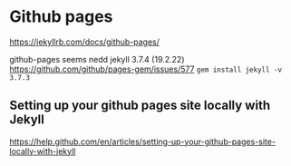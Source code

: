# Github pages

<https://jekyllrb.com/docs/github-pages/>

github-pages seems nedd jekyll 3.7.4 (19.2.22)
<https://github.com/github/pages-gem/issues/577>
`gem install jekyll -v 3.7.3`

## Setting up your github pages site locally with Jekyll

<https://help.github.com/en/articles/setting-up-your-github-pages-site-locally-with-jekyll>